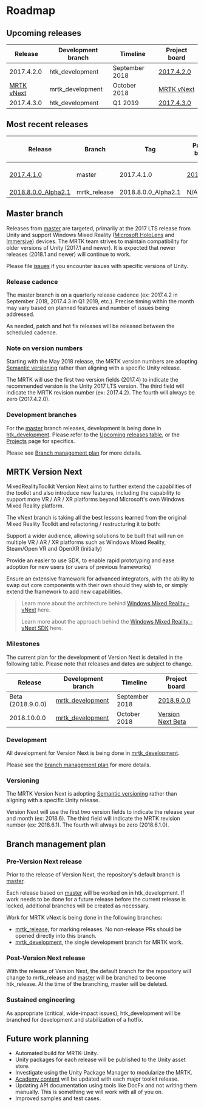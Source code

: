 # Roadmap

## Upcoming releases

| Release | Development branch | Timeline | Project board |
| --- | --- | --- | --- |
| 2017.4.2.0 | htk_development | September 2018 | [2017.4.2.0](https://github.com/Microsoft/MixedRealityToolkit-Unity/projects/15) |
| [MRTK vNext](#mrtk-version-next) | mrtk_development | October 2018 | [MRTK vNext](https://github.com/Microsoft/MixedRealityToolkit-Unity/projects/5) |
| 2017.4.3.0 | htk_development | Q1 2019 | [2017.4.3.0](https://github.com/Microsoft/MixedRealityToolkit-Unity/projects/17) |

## Most recent releases

| Release | Branch | Tag | Project board | Tested Unity Versions |
| --- | --- | --- | --- | --- |
| [2017.4.1.0](https://github.com/Microsoft/MixedRealityToolkit-Unity/releases/tag/2017.4.1.0) | master | 2017.4.1.0 | [2017.4.1.0](https://github.com/Microsoft/MixedRealityToolkit-Unity/projects/9) | 2017.1 - 2017.4 |
| [2018.8.0.0_Alpha2.1](https://github.com/Microsoft/MixedRealityToolkit-Unity/releases/tag/2018.8.0.0_Alpha2.1) | mrtk_release | 2018.8.0.0_Alpha2.1 | N/A | 2018.1 |

## Master branch

Releases from [master](https://github.com/Microsoft/MixedRealityToolkit-Unity/tree/master) are targeted, primarily at the 2017 LTS release from Unity and support Windows Mixed Reality ([Microsoft HoloLens](https://www.microsoft.com/en-us/hololens) and [Immersive](https://docs.microsoft.com/en-us/windows/mixed-reality/immersive-headset-hardware-details)) devices. The MRTK team strives to maintain compatibility for older versions of Unity (2017.1 and newer). It is expected that newer releases (2018.1 and newer) will continue to work.

Please file [issues](https://github.com/Microsoft/MixedRealityToolkit-Unity/issues) if you encounter issues with specific versions of Unity.

### Release cadence

The master branch is on a quarterly release cadence (ex: 2017.4.2 in September 2018, 2017.4.3 in Q1 2019, etc.). Precise timing within the month may vary based on planned features and number of issues being addressed.

As needed, patch and hot fix releases will be released between the scheduled cadence.

### Note on version numbers

Starting with the May 2018 release, the MRTK version numbers are adopting [Semantic versioning](https://semver.org/) rather than aligning with a specific Unity release.

The MRTK will use the first two version fields (2017.4) to indicate the recommended version is the Unity 2017 LTS version. The third field will indicate the MRTK revision number (ex: 2017.4.2). The fourth will always be zero (2017.4.2.0).

### Development branches

For the [master](https://github.com/Microsoft/MixedRealityToolkit-Unity/tree/master) branch releases, development is being done in [htk_development](https://github.com/Microsoft/MixedRealityToolkit-Unity/tree/htk_development). Please refer to the [Upcoming releases table](#upcoming-releases), or the [Projects](https://github.com/Microsoft/MixedRealityToolkit-Unity/projects) page for specifics.

Please see [Branch management plan](#branch-management-plan) for more details.

## MRTK Version Next

MixedRealityToolkit Version Next aims to further extend the capabilities of the toolkit and also introduce new features, including the capability to support more VR / AR / XR platforms beyond Microsoft's own Windows Mixed Reality platform.

The vNext branch is taking all the best lessons learned from the original Mixed Reality Toolkit and refactoring / restructuring it to both:

Support a wider audience, allowing solutions to be built that will run on multiple VR / AR / XR platforms such as Windows Mixed Reality, Steam/Open VR and OpenXR (initially)

Provide an easier to use SDK, to enable rapid prototyping and ease adoption for new users (or users of previous frameworks)

Ensure an extensive framework for advanced integrators, with the ability to swap out core components with their own should they wish to, or simply extend the framework to add new capabilities.

> Learn more about the architecture behind [Windows Mixed Reality - vNext](https://github.com/Microsoft/MixedRealityToolkit-Unity/blob/mrtk_release/MRTK-vNext.md) here.
>
> Learn more about the approach behind the [Windows Mixed Reality - vNext SDK](https://github.com/Microsoft/MixedRealityToolkit-Unity/blob/mrtk_release/MRTK-SDK.md) here.

### Milestones

The current plan for the development of Version Next is detailed in the following table. Please note that releases and dates are subject to change.

| Release | Development branch | Timeline | Project board |
| --- | --- | --- | --- |
| Beta (2018.9.0.0) | [mrtk_development](https://github.com/Microsoft/MixedRealityToolkit-Unity/tree/mrtk_development) | September 2018 | [2018.9.0.0](https://github.com/Microsoft/MixedRealityToolkit-Unity/projects/12) |
| 2018.10.0.0 | [mrtk_development](https://github.com/Microsoft/MixedRealityToolkit-Unity/tree/mrtk_development) | October 2018 | [Version Next Beta](https://github.com/Microsoft/MixedRealityToolkit-Unity/projects/14) |

### Development

All development for Version Next is being done in [mrtk_development](https://github.com/Microsoft/MixedRealityToolkit-Unity/tree/mrtk_development).

Please see the [branch management plan](#branch-management-plan) for more details.

### Versioning

The MRTK Version Next is adopting [Semantic versioning](https://semver.org/) rather than aligning with a specific Unity release.

Version Next will use the first two version fields to indicate the release year and month (ex: 2018.6). The third field will indicate the MRTK revision number (ex: 2018.6.1). The fourth will always be zero (2018.6.1.0).

## Branch management plan

### Pre-Version Next release

Prior to the release of Version Next, the repository's default branch is [master](https://github.com/Microsoft/MixedRealityToolkit-Unity/tree/master).

Each release based on [master](https://github.com/Microsoft/MixedRealityToolkit-Unity/tree/master) will be worked on in htk_development. If work needs to be done for a future release before the current release is locked, additional branches will be created as necessary.

Work for MRTK vNext is being done in the following branches:

- [mrtk_release](https://github.com/Microsoft/MixedRealityToolkit-Unity/tree/mrtk_release), for marking releases. No non-release PRs should be opened directly into this branch.
- [mrtk_development](https://github.com/Microsoft/MixedRealityToolkit-Unity/tree/mrtk_development), the single development branch for MRTK work.

### Post-Version Next release

With the release of Version Next, the default branch for the repository will change to mrtk_release and [master](https://github.com/Microsoft/MixedRealityToolkit-Unity/tree/master)  will be branched to become htk_release. At the time of the branching, master will be deleted.

### Sustained engineering

As appropriate (critical, wide-impact issues), htk_development will be branched for development and stabilization of a hotfix.

## Future work planning

- Automated build for MRTK-Unity.
- Unity packages for each release will be published to the Unity asset store.
- Investigate using the Unity Package Manager to modularize the MRTK.
- [Academy content](https://github.com/Microsoft/HolographicAcademy) will be updated with each major toolkit release.
- Updating API documentation using tools like DocFx and not writing them manually. This is something we will work with all of you on.
- Improved samples and test cases.
